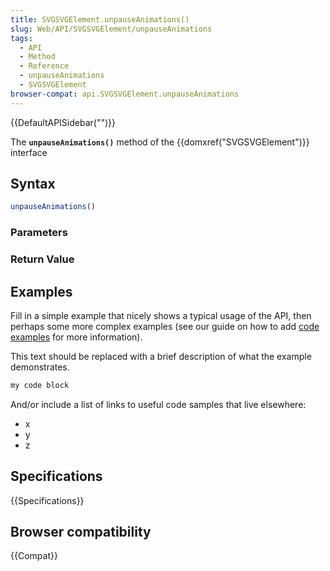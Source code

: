 ```yaml
---
title: SVGSVGElement.unpauseAnimations()
slug: Web/API/SVGSVGElement/unpauseAnimations
tags:
  - API
  - Method
  - Reference
  - unpauseAnimations
  - SVGSVGElement
browser-compat: api.SVGSVGElement.unpauseAnimations
---
```

{{DefaultAPISidebar("")}}

The **`unpauseAnimations()`** method of the {{domxref("SVGSVGElement")}} interface 

## Syntax

```js
unpauseAnimations()
```

### Parameters



### Return Value



## Examples

Fill in a simple example that nicely shows a typical usage of the API, then perhaps some more complex examples (see our guide on how to add [code examples](/en-US/docs/MDN/Contribute/Structures/Code_examples) for more information).

This text should be replaced with a brief description of what the example demonstrates.

```js
my code block
```

And/or include a list of links to useful code samples that live elsewhere:

*   x
*   y
*   z

## Specifications

{{Specifications}}

## Browser compatibility

{{Compat}}

